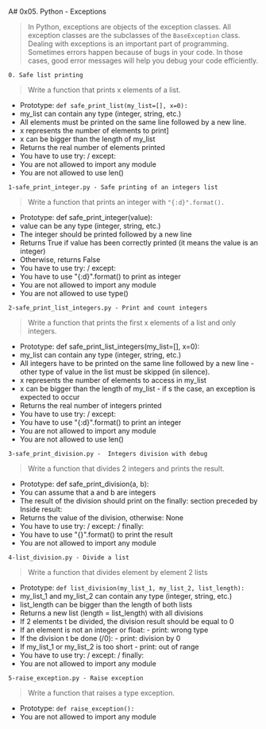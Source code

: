 A# 0x05. Python - Exceptions

> In Python, exceptions are objects of the exception classes. All exception classes are the subclasses of the ``` BaseException ``` class.
> Dealing with exceptions is an important part of programming. Sometimes errors happen because of bugs in your code. In those cases, good error messages will help you debug your code efficiently. 

``` 0. Safe list printing ```
> Write a function that prints x elements of a list.
- Prototype: ``` def safe_print_list(my_list=[], x=0): ```
- my_list can contain any type (integer, string, etc.)
- All elements must be printed on the same line followed by a new line.
- x represents the number of elements to print]
- x can be bigger than the length of my_list
- Returns the real number of elements printed
- You have to use try: / except:
- You are not allowed to import any module
- You are not allowed to use len()


``` 1-safe_print_integer.py - Safe printing of an integers list ```
> Write a function that prints an integer with ``` "{:d}".format(). ```
- Prototype: def safe_print_integer(value):
- value can be any type (integer, string, etc.)
- The integer should be printed followed by a new line
- Returns True if value has been correctly printed (it means the value is an integer)
- Otherwise, returns False
- You have to use try: / except:
- You have to use "{:d}".format() to print as integer
- You are not allowed to import any module
- You are not allowed to use type()

``` 2-safe_print_list_integers.py - Print and count integers ```
> Write a function that prints the first x elements of a list and only integers.
- Prototype: def safe_print_list_integers(my_list=[], x=0):
- my_list can contain any type (integer, string, etc.)
- All integers have to be printed on the same line followed by a new line - other type of value in the list must be skipped (in silence).
- x represents the number of elements to access in my_list
- x can be bigger than the length of my_list - if s the case, an exception is expected to occur
- Returns the real number of integers printed
- You have to use try: / except:
- You have to use "{:d}".format() to print an integer
- You are not allowed to import any module
- You are not allowed to use len()

``` 3-safe_print_division.py -  Integers division with debug ```
> Write a function that divides 2 integers and prints the result.
- Prototype: def safe_print_division(a, b):
- You can assume that a and b are integers
- The result of the division should print on the finally: section preceded by Inside result:
- Returns the value of the division, otherwise: None
- You have to use try: / except: / finally:
- You have to use "{}".format() to print the result
- You are not allowed to import any module

``` 4-list_division.py - Divide a list ```
> Write a function that divides element by element 2 lists
- Prototype: ``` def list_division(my_list_1, my_list_2, list_length): ```
- my_list_1 and my_list_2 can contain any type (integer, string, etc.)
- list_length can be bigger than the length of both lists
- Returns a new list (length = list_length) with all divisions
- If 2 elements t be divided, the division result should be equal to 0
- If an element is not an integer or float:
     	- print: wrong type
- If the division t be done (/0):
     	- print: division by 0
- If my_list_1 or my_list_2 is too short
     	- print: out of range
- You have to use try: / except: / finally:
- You are not allowed to import any module 

``` 5-raise_exception.py - Raise exception ```
> Write a function that raises a type exception.
- Prototype: ``` def raise_exception(): ```
- You are not allowed to import any module